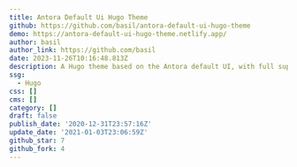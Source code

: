 ```yaml
---
title: Antora Default Ui Hugo Theme
github: https://github.com/basil/antora-default-ui-hugo-theme
demo: https://antora-default-ui-hugo-theme.netlify.app/
author: basil
author_link: https://github.com/basil
date: 2023-11-26T10:16:48.813Z
description: A Hugo theme based on the Antora default UI, with full support for Asciidoctor
ssg:
  - Hugo
css: []
cms: []
category: []
draft: false
publish_date: '2020-12-31T23:57:16Z'
update_date: '2021-01-03T23:06:59Z'
github_star: 7
github_fork: 4
---
```

